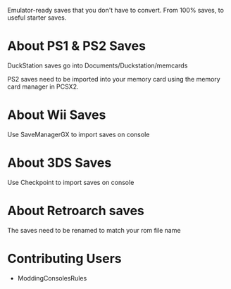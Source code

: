 Emulator-ready saves that you don't have to convert. From 100% saves, to useful starter saves.

# About PS1 & PS2 Saves
DuckStation saves go into Documents/Duckstation/memcards

PS2 saves need to be imported into your memory card using the memory card manager in PCSX2.

# About Wii Saves
Use SaveManagerGX to import saves on console

# About 3DS Saves
Use Checkpoint to import saves on console

# About Retroarch saves
The saves need to be renamed to match your rom file name


# Contributing Users
- ModdingConsolesRules
